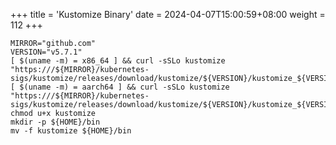 +++
title = 'Kustomize Binary'
date = 2024-04-07T15:00:59+08:00
weight = 112
+++

```shell
MIRROR="github.com"
VERSION="v5.7.1"
[ $(uname -m) = x86_64 ] && curl -sSLo kustomize "https:///${MIRROR}/kubernetes-sigs/kustomize/releases/download/kustomize/${VERSION}/kustomize_${VERSION}_linux_amd64.tar.gz"
[ $(uname -m) = aarch64 ] && curl -sSLo kustomize "https:///${MIRROR}/kubernetes-sigs/kustomize/releases/download/kustomize/${VERSION}/kustomize_${VERSION}_linux_arm64.tar.gz"
chmod u+x kustomize
mkdir -p ${HOME}/bin
mv -f kustomize ${HOME}/bin
```